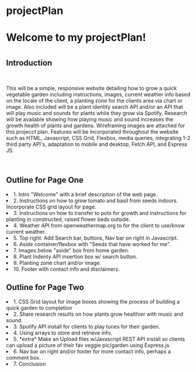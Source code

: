 # projectPlan
<h1>Welcome to my projectPlan!<h1>
<h2>Introduction</h2>
<br>
<p>This will be a simple, responsive website detailing how to grow a quick vegetable garden including instructions, images, current weather info based on the locale of the client, a planting zone for the clients area via chart or image. Also included will be a plant identity search API and/or an API that will play music and sounds for plants while they grow via Spotify. Research will be available showing how playing music and sound increases the growth health of plants and gardens. Wireframing images are attached for this projecct plan.
Features will be incorporated throughout the website such as HTML, Javascript, CSS Grid, Flexbox, media queries, integrating 1-2 third party API's, adaptation to mobile and desktop, Fetch API, and Express JS. </p>
<br>
<h2>Outline for Page One</h2>
<p>
 <li>1. Intro "Welcome" with a brief description of the web page.</li>
 <li>2. Instructions on how to grow tomato and basil from seeds indoors. Incorporate
        CSS grid layout for page. </li> 
 <li>3. Instructions on how to transfer to pots for growth and
       instructions for planting in constructed, raised flower beds outside.</li>
 <li>4. Weather API from openweathermap.org to for the client to use/know current weather.</li>
 <li>5. Top right: Add Search bar, buttons, Nav bar on right in Javascript.</li>
 <li>6. Aside container/flexbox with "Seeds that have worked for me".</li>
 <li>7. Images below "aside" box from home garden.</li>
 <li>8. Plant Indenty API insertion box w/ search button.</li>
 <li>9. Planting zone chart and/or image.</li>
 <li>10. Footer with contact info and disclaimers.</li>
</p>
<h2>Outline for Page Two</h2>
<p>
 <li>1. CSS Grid layout for image boxes showing the process of building a quick garden to completion</li>
 <li>2. Share research results on how plants grow healthier with music and sound.</li>
 <li>3. Spotify API install for clients to play tunes for their garden.</li>
 <li>4. Using arrays to store and retrieve info.</li>
 <li>5. *extra* Make an Upload files w/Javascript REST API install so clients can upload a picture of their fav veggie pic/garden using Express.js.</li>
 <li>6. Nav bar on right and/or footer for more contact info, perhaps a comment box.</li>
 <li>7. Conclusion</li>
